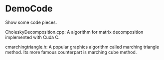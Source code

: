 # DemoCode
Show some code pieces.

CholeskyDecomposition.cpp: A algorithm for matrix decomposition implemented with Cuda C.

cmarchingtriangle.h: A popular graphics algorithm called marching triangle method. Its more famous counterpart is marching cube method.

